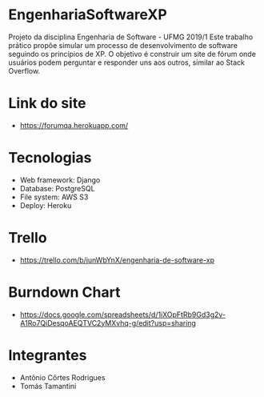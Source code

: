 ﻿# EngenhariaSoftwareXP

Projeto da disciplina Engenharia de Software - UFMG 2019/1
Este trabalho prático propõe simular um processo de desenvolvimento de software seguindo os princípios de XP.
O objetivo é construir um site de fórum onde usuários podem perguntar e responder uns aos outros, similar ao Stack Overflow.

# Link do site
- https://forumqa.herokuapp.com/

# Tecnologias

- Web framework: Django
- Database: PostgreSQL
- File system: AWS S3
- Deploy: Heroku

# Trello

- https://trello.com/b/junWbYnX/engenharia-de-software-xp

# Burndown Chart

- https://docs.google.com/spreadsheets/d/1iXOpFtRb9Gd3g2v-A1Ro7QiDesqoAEQTVC2yMXvhq-g/edit?usp=sharing

# Integrantes

- Antônio Côrtes Rodrigues
- Tomás Tamantini
